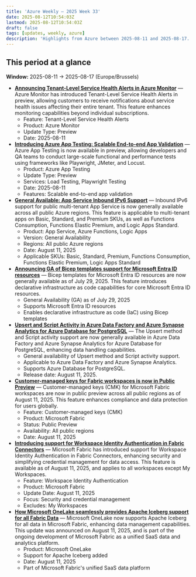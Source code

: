 ```yaml
---
title: 'Azure Weekly – 2025 Week 33'
date: 2025-08-12T10:54:03Z
lastmod: 2025-08-12T10:54:03Z
draft: false
tags: [updates, weekly, azure]
description: 'Highlights from Azure between 2025-08-11 and 2025-08-17.'
---
```

## This period at a glance

**Window:** 2025-08-11 → 2025-08-17 (Europe/Brussels)

- **[Announcing Tenant-Level Service Health Alerts in Azure Monitor](<https://azure.microsoft.com/updates?id=499776>)** — Azure Monitor has introduced Tenant-Level Service Health Alerts in preview, allowing customers to receive notifications about service health issues affecting their entire tenant. This feature enhances monitoring capabilities beyond individual subscriptions.
  - Feature: Tenant-Level Service Health Alerts
  - Product: Azure Monitor
  - Update Type: Preview
  - Date: 2025-08-11
- **[Introducing Azure App Testing: Scalable End-to-end App Validation](<https://azure.microsoft.com/updates?id=500203>)** — Azure App Testing is now available in preview, allowing developers and QA teams to conduct large-scale functional and performance tests using frameworks like Playwright, JMeter, and Locust.
  - Product: Azure App Testing
  - Update Type: Preview
  - Services: Load Testing, Playwright Testing
  - Date: 2025-08-11
  - Features: Scalable end-to-end app validation
- **[General Available: App Service Inbound IPv6 Support](<https://azure.microsoft.com/updates?id=499998>)** — Inbound IPv6 support for public multi-tenant App Service is now generally available across all public Azure regions. This feature is applicable to multi-tenant apps on Basic, Standard, and Premium SKUs, as well as Functions Consumption, Functions Elastic Premium, and Logic Apps Standard.
  - Product: App Service, Azure Functions, Logic Apps
  - Version: General Availability
  - Regions: All public Azure regions
  - Date: August 11, 2025
  - Applicable SKUs: Basic, Standard, Premium, Functions Consumption, Functions Elastic Premium, Logic Apps Standard
- **[Announcing GA of Bicep templates support for Microsoft Entra ID resources](https://devblogs.microsoft.com/identity/bicep-templates-for-microsoft-entra-id-resources-is-ga/)** — Bicep templates for Microsoft Entra ID resources are now generally available as of July 29, 2025. This feature introduces declarative infrastructure as code capabilities for core Microsoft Entra ID resources.
  - General Availability (GA) as of July 29, 2025
  - Supports Microsoft Entra ID resources
  - Enables declarative infrastructure as code (IaC) using Bicep templates
- **[Upsert and Script Activity in Azure Data Factory and Azure Synapse Analytics for Azure Database for PostgreSQL](<https://azure.microsoft.com/updates?id=499748>)** — The Upsert method and Script activity support are now generally available in Azure Data Factory and Azure Synapse Analytics for Azure Database for PostgreSQL, enhancing data handling capabilities.
  - General availability of Upsert method and Script activity support.
  - Applicable to Azure Data Factory and Azure Synapse Analytics.
  - Supports Azure Database for PostgreSQL.
  - Release date: August 11, 2025.
- **[Customer-managed keys for Fabric workspaces is now in Public Preview](https://blog.fabric.microsoft.com/en-US/blog/customer-managed-keys-for-fabric-workspaces-available-in-all-public-regions-now-preview/)** — Customer-managed keys (CMK) for Microsoft Fabric workspaces are now in public preview across all public regions as of August 11, 2025. This feature enhances compliance and data protection for users globally.
  - Feature: Customer-managed keys (CMK)
  - Product: Microsoft Fabric
  - Status: Public Preview
  - Availability: All public regions
  - Date: August 11, 2025
- **[Introducing support for Workspace Identity Authentication in Fabric Connectors](https://blog.fabric.microsoft.com/en-US/blog/announcing-support-for-workspace-identity-authentication-in-new-fabric-connectors-and-for-dataflow-gen2/)** — Microsoft Fabric has introduced support for Workspace Identity Authentication in Fabric Connectors, enhancing security and simplifying credential management for data access. This feature is available as of August 11, 2025, and applies to all workspaces except My Workspaces.
  - Feature: Workspace Identity Authentication
  - Product: Microsoft Fabric
  - Update Date: August 11, 2025
  - Focus: Security and credential management
  - Excludes: My Workspaces
- **[How Microsoft OneLake seamlessly provides Apache Iceberg support for all Fabric Data](https://blog.fabric.microsoft.com/en-US/blog/how-to-access-your-microsoft-fabric-tables-in-apache-iceberg-format/)** — Microsoft OneLake now supports Apache Iceberg for all data in Microsoft Fabric, enhancing data management capabilities. This update was announced on August 11, 2025, and is part of the ongoing development of Microsoft Fabric as a unified SaaS data and analytics platform.
  - Product: Microsoft OneLake
  - Support for Apache Iceberg added
  - Date: August 11, 2025
  - Part of Microsoft Fabric's unified SaaS data platform

